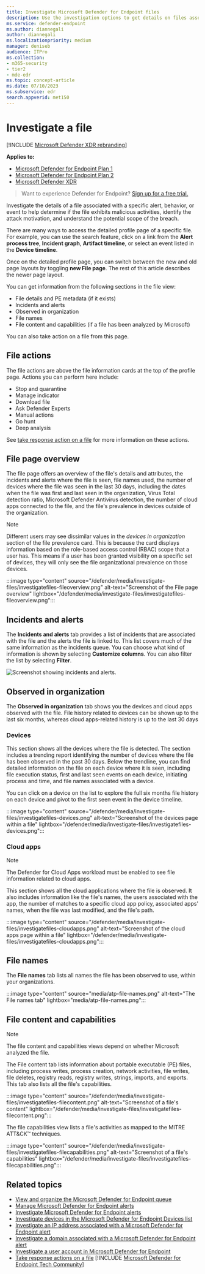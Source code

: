 ```yaml
---
title: Investigate Microsoft Defender for Endpoint files
description: Use the investigation options to get details on files associated with alerts, behaviors, or events.
ms.service: defender-endpoint
ms.author: diannegali
author: diannegali
ms.localizationpriority: medium
manager: deniseb
audience: ITPro
ms.collection: 
- m365-security
- tier2
- mde-edr
ms.topic: concept-article
ms.date: 07/10/2023
ms.subservice: edr
search.appverid: met150
---
```


# Investigate a file

[!INCLUDE [Microsoft Defender XDR rebranding](../includes/microsoft-defender.md)]

**Applies to:**
- [Microsoft Defender for Endpoint Plan 1](microsoft-defender-endpoint.md)
- [Microsoft Defender for Endpoint Plan 2](microsoft-defender-endpoint.md)
- [Microsoft Defender XDR](/defender-xdr)


> Want to experience Defender for Endpoint? [Sign up for a free trial.](https://go.microsoft.com/fwlink/p/?linkid=2225630)

Investigate the details of a file associated with a specific alert, behavior, or event to help determine if the file exhibits malicious activities, identify the attack motivation, and understand the potential scope of the breach.

There are many ways to access the detailed profile page of a specific file. For example, you can  use the search feature, click on a link from the **Alert process tree**, **Incident graph**, **Artifact timeline**, or select an event listed in the **Device timeline**.

Once on the detailed profile page, you can switch between the new and old page layouts by toggling **new File page**. The rest of this article describes the newer page layout.

You can get information from the following sections in the file view:

- File details and PE metadata (if it exists)
- Incidents and alerts
- Observed in organization
- File names
- File content and capabilities (if a file has been analyzed by Microsoft)

You can also take action on a file from this page.

## File actions

The file actions are above the file information cards at the top of the profile page. Actions you can perform here include:

- Stop and quarantine
- Manage indicator
- Download file
- Ask Defender Experts
- Manual actions
- Go hunt
- Deep analysis

See [take response action on a file](respond-file-alerts.md) for more information on these actions.

## File page overview

The file page offers an overview of the file's details and attributes, the incidents and alerts where the file is seen, file names used, the number of devices where the file was seen in the last 30 days, including the dates when the file was first and last seen in the organization, Virus Total detection ratio, Microsoft Defender Antivirus detection, the number of cloud apps connected to the file, and the file's prevalence in devices outside of the organization.

> [!NOTE]
> Different users may see dissimilar values in the *devices in organization* section of the file prevalence card. This is because the card displays information based on the role-based access control (RBAC) scope that a user has. This means if a user has been granted visibility on a specific set of devices, they will only see the file organizational prevalence on those devices.

:::image type="content" source="/defender/media/investigate-files/investigatefiles-fileoverview.png" alt-text="Screenshot of the File page overview" lightbox="/defender/media/investigate-files/investigatefiles-fileoverview.png":::

## Incidents and alerts

The **Incidents and alerts** tab provides a list of incidents that are associated with the file and the alerts the file is linked to. This list covers much of the same information as the incidents queue. You can choose what kind of information is shown by selecting **Customize columns**. You can also filter the list by selecting **Filter**.

![Screenshot showing incidents and alerts.](https://user-images.githubusercontent.com/96785904/200527005-1fd139dc-7483-4e4c-83ad-855cd198f153.png)


## Observed in organization

The **Observed in organization** tab shows you the devices and cloud apps observed with the file. File history related to devices can be shown up to the last six months, whereas cloud apps-related history is up to the last 30 days

### Devices

This section shows all the devices where the file is detected. The section includes a trending report identifying the number of devices where the file has been observed in the past 30 days. Below the trendline, you can find detailed information on the file on each device where it is seen, including file execution status, first and last seen events on each device, initiating process and time, and file names associated with a device.

You can click on a device on the list to explore the full six months file history on each device and pivot to the first seen event in the device timeline.

:::image type="content" source="/defender/media/investigate-files/investigatefiles-devices.png" alt-text="Screenshot of the devices page within a file" lightbox="/defender/media/investigate-files/investigatefiles-devices.png":::

### Cloud apps

> [!NOTE]
> The Defender for Cloud Apps workload must be enabled to see file information related to cloud apps.

This section shows all the cloud applications where the file is observed. It also includes information like the file's names, the users associated with the app, the number of matches to a specific cloud app policy, associated apps' names, when the file was last modified, and the file's path.

:::image type="content" source="/defender/media/investigate-files/investigatefiles-cloudapps.png" alt-text="Screenshot of the cloud apps page within a file" lightbox="/defender/media/investigate-files/investigatefiles-cloudapps.png":::

## File names

The **File names** tab lists all names the file has been observed to use, within your organizations.

:::image type="content" source="media/atp-file-names.png" alt-text="The File names tab" lightbox="media/atp-file-names.png":::

## File content and capabilities

> [!NOTE]
> The file content and capabilities views depend on whether Microsoft analyzed the file.

The File content tab lists information about portable executable (PE) files, including process writes, process creation, network activities, file writes, file deletes, registry reads, registry writes, strings, imports, and exports. This tab also lists all the file's capabilities.

:::image type="content" source="/defender/media/investigate-files/investigatefiles-filecontent.png" alt-text="Screenshot of a file's content" lightbox="/defender/media/investigate-files/investigatefiles-filecontent.png":::

The file capabilities view lists a file's activities as mapped to the MITRE ATT&CK&trade; techniques.

:::image type="content" source="/defender/media/investigate-files/investigatefiles-filecapabilities.png" alt-text="Screenshot of a file's capabilities" lightbox="/defender/media/investigate-files/investigatefiles-filecapabilities.png":::

## Related topics

- [View and organize the Microsoft Defender for Endpoint queue](alerts-queue.md)
- [Manage Microsoft Defender for Endpoint alerts](manage-alerts.md)
- [Investigate Microsoft Defender for Endpoint alerts](investigate-alerts.md)
- [Investigate devices in the Microsoft Defender for Endpoint Devices list](investigate-machines.md)
- [Investigate an IP address associated with a Microsoft Defender for Endpoint alert](investigate-ip.md)
- [Investigate a domain associated with a Microsoft Defender for Endpoint alert](investigate-domain.md)
- [Investigate a user account in Microsoft Defender for Endpoint](investigate-user.md)
- [Take response actions on a file](respond-file-alerts.md)
[!INCLUDE [Microsoft Defender for Endpoint Tech Community](../includes/defender-mde-techcommunity.md)]
